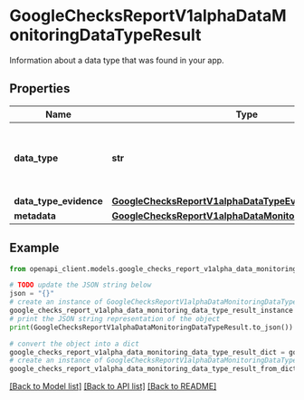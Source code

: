 # GoogleChecksReportV1alphaDataMonitoringDataTypeResult

Information about a data type that was found in your app.

## Properties

Name | Type | Description | Notes
------------ | ------------- | ------------- | -------------
**data_type** | **str** | The data type that was shared or collected by your app. | [optional] 
**data_type_evidence** | [**GoogleChecksReportV1alphaDataTypeEvidence**](GoogleChecksReportV1alphaDataTypeEvidence.md) |  | [optional] 
**metadata** | [**GoogleChecksReportV1alphaDataMonitoringResultMetadata**](GoogleChecksReportV1alphaDataMonitoringResultMetadata.md) |  | [optional] 

## Example

```python
from openapi_client.models.google_checks_report_v1alpha_data_monitoring_data_type_result import GoogleChecksReportV1alphaDataMonitoringDataTypeResult

# TODO update the JSON string below
json = "{}"
# create an instance of GoogleChecksReportV1alphaDataMonitoringDataTypeResult from a JSON string
google_checks_report_v1alpha_data_monitoring_data_type_result_instance = GoogleChecksReportV1alphaDataMonitoringDataTypeResult.from_json(json)
# print the JSON string representation of the object
print(GoogleChecksReportV1alphaDataMonitoringDataTypeResult.to_json())

# convert the object into a dict
google_checks_report_v1alpha_data_monitoring_data_type_result_dict = google_checks_report_v1alpha_data_monitoring_data_type_result_instance.to_dict()
# create an instance of GoogleChecksReportV1alphaDataMonitoringDataTypeResult from a dict
google_checks_report_v1alpha_data_monitoring_data_type_result_from_dict = GoogleChecksReportV1alphaDataMonitoringDataTypeResult.from_dict(google_checks_report_v1alpha_data_monitoring_data_type_result_dict)
```
[[Back to Model list]](../README.md#documentation-for-models) [[Back to API list]](../README.md#documentation-for-api-endpoints) [[Back to README]](../README.md)


